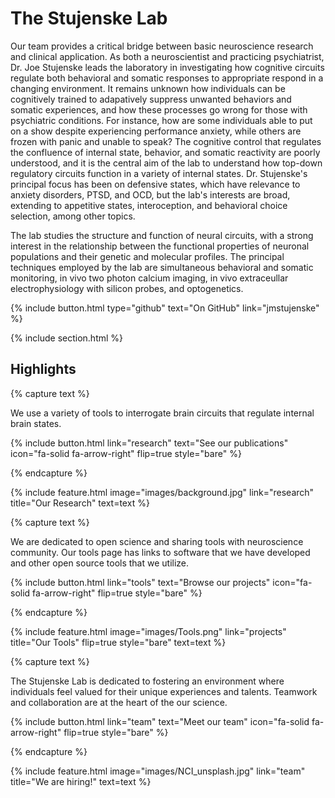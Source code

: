---
---

# The Stujenske Lab

Our team provides a critical bridge between basic neuroscience research and clinical application. As both a neuroscientist and practicing psychiatrist, Dr. Joe Stujenske leads the laboratory in investigating how cognitive circuits regulate both behavioral and somatic responses to appropriate respond in a changing environment. It remains unknown how individuals can be cognitively trained to adapatively suppress unwanted behaviors and somatic experiences, and how these processes go wrong for those with psychiatric conditions. For instance, how are some individuals able to put on a show despite experiencing performance anxiety, while others are frozen with panic and unable to speak? The cognitive control that regulates the confluence of internal state, behavior, and somatic reactivity are poorly understood, and it is the central aim of the lab to understand how top-down regulatory circuits function in a variety of internal states. Dr. Stujenske's principal focus has been on defensive states, which have relevance to anxiety disorders, PTSD, and OCD, but the lab's interests are broad, extending to appetitive states, interoception, and behavioral choice selection, among other topics.

The lab studies the structure and function of neural circuits, with a strong interest in the relationship between the functional properties of neuronal populations and their genetic and molecular profiles. The principal techniques employed by the lab are simultaneous behavioral and somatic monitoring, in vivo two photon calcium imaging, in vivo extraceullar electrophysiology with silicon probes, and optogenetics.

{%
  include button.html
  type="github"
  text="On GitHub"
  link="jmstujenske"
%}

{% include section.html %}

## Highlights

{% capture text %}

We use a variety of tools to interrogate brain circuits that regulate internal brain states.

{%
  include button.html
  link="research"
  text="See our publications"
  icon="fa-solid fa-arrow-right"
  flip=true
  style="bare"
%}

{% endcapture %}

{%
  include feature.html
  image="images/background.jpg"
  link="research"
  title="Our Research"
  text=text
%}

{% capture text %}

We are dedicated to open science and sharing tools with neuroscience community. Our tools page has links to software that we have developed and other open source tools that we utilize.

{%
  include button.html
  link="tools"
  text="Browse our projects"
  icon="fa-solid fa-arrow-right"
  flip=true
  style="bare"
%}

{% endcapture %}

{%
  include feature.html
  image="images/Tools.png"
  link="projects"
  title="Our Tools"
  flip=true
  style="bare"
  text=text
%}

{% capture text %}

The Stujenske Lab is dedicated to fostering an environment where individuals feel valued for their unique experiences and talents. Teamwork and collaboration are at the heart of the our science.

{%
  include button.html
  link="team"
  text="Meet our team"
  icon="fa-solid fa-arrow-right"
  flip=true
  style="bare"
%}

{% endcapture %}

{%
  include feature.html
  image="images/NCI_unsplash.jpg"
  link="team"
  title="We are hiring!"
  text=text
%}
